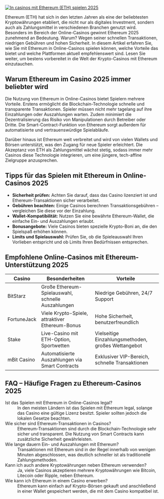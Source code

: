 [![In casinos mit Ethereum (ETH) spielen 2025](https://123-caf.pages.dev/gitsignup.png)](https://vrmoo.ru/Bt82HjjY)

<p>Ethereum (ETH) hat sich in den letzten Jahren als eine der beliebtesten Kryptowährungen etabliert, die nicht nur als digitales Investment, sondern auch als Zahlungsmittel in verschiedenen Branchen genutzt wird. Besonders im Bereich der Online-Casinos gewinnt Ethereum 2025 zunehmend an Bedeutung. Warum? Wegen seiner schnellen Transaktionen, niedrigen Gebühren und hohen Sicherheit. In diesem Artikel erfahren Sie, wie Sie mit Ethereum in Online-Casinos spielen können, welche Vorteile das bietet und welche Plattformen aktuell empfehlenswert sind. Lesen Sie weiter, um bestens vorbereitet in die Welt der Krypto-Casinos mit Ethereum einzutauchen.</p>  <h2>Warum Ethereum im Casino 2025 immer beliebter wird</h2> <p>Die Nutzung von Ethereum in Online-Casinos bietet Spielern mehrere Vorteile. Erstens ermöglicht die Blockchain-Technologie schnelle und transparente Transaktionen. Spieler müssen nicht mehr tagelang auf ihre Einzahlungen oder Auszahlungen warten. Zudem minimiert die Dezentralisierung das Risiko von Manipulationen durch Betreiber oder Dritte. Die Smart-Contract-Funktion von Ethereum sorgt außerdem für automatisierte und vertrauenswürdige Spielabläufe.</p> <p>Darüber hinaus ist Ethereum weit verbreitet und wird von vielen Wallets und Börsen unterstützt, was den Zugang für neue Spieler erleichtert. Die Akzeptanz von ETH als Zahlungsmittel wächst stetig, sodass immer mehr Casinos diese Technologie integrieren, um eine jüngere, tech-affine Zielgruppe anzusprechen.</p>  <h2>Tipps für das Spielen mit Ethereum in Online-Casinos 2025</h2> <ul>   <li><strong>Sicherheit prüfen:</strong> Achten Sie darauf, dass das Casino lizenziert ist und Ethereum-Transaktionen sicher verarbeitet.</li>   <li><strong>Gebühren beachten:</strong> Einige Casinos berechnen Transaktionsgebühren – vergleichen Sie diese vor der Einzahlung.</li>   <li><strong>Wallet-Kompatibilität:</strong> Nutzen Sie eine bewährte Ethereum-Wallet, die einfache Ein- und Auszahlungen erlaubt.</li>   <li><strong>Bonusangebote:</strong> Viele Casinos bieten spezielle Krypto-Boni an, die den Spielspaß erhöhen können.</li>   <li><strong>Limits und Spielauswahl:</strong> Prüfen Sie, ob die Spieleauswahl Ihren Vorlieben entspricht und ob Limits Ihren Bedürfnissen entsprechen.</li> </ul>  <h2>Empfohlene Online-Casinos mit Ethereum-Unterstützung 2025</h2> <table>   <thead>     <tr>       <th>Casino</th>       <th>Besonderheiten</th>       <th>Vorteile</th>     </tr>   </thead>   <tbody>     <tr>       <td>BitStarz</td>       <td>Große Ethereum-Spielauswahl, schnelle Auszahlungen</td>       <td>Niedrige Gebühren, 24/7 Support</td>     </tr>     <tr>       <td>FortuneJack</td>       <td>Viele Krypto-Spiele, attraktiver Ethereum-Bonus</td>       <td>Hohe Sicherheit, benutzerfreundlich</td>     </tr>     <tr>       <td>Stake</td>       <td>Live-Casino mit ETH-Option, Sportwetten</td>       <td>Vielseitige Einzahlungsmethoden, großes Wettangebot</td>     </tr>     <tr>       <td>mBit Casino</td>       <td>Automatisierte Auszahlungen via Smart Contracts</td>       <td>Exklusiver VIP-Bereich, schnelle Transaktionen</td>     </tr>   </tbody> </table>  <h2>FAQ – Häufige Fragen zu Ethereum-Casinos 2025</h2> <dl>   <dt>Ist das Spielen mit Ethereum in Online-Casinos legal?</dt>   <dd>In den meisten Ländern ist das Spielen mit Ethereum legal, solange das Casino eine gültige Lizenz besitzt. Spieler sollten jedoch die lokalen Gesetze beachten.</dd>    <dt>Wie sicher sind Ethereum-Transaktionen in Casinos?</dt>   <dd>Ethereum-Transaktionen sind durch die Blockchain-Technologie sehr sicher und transparent. Die Nutzung von Smart Contracts kann zusätzliche Sicherheit gewährleisten.</dd>    <dt>Wie lange dauern Ein- und Auszahlungen mit Ethereum?</dt>   <dd>Transaktionen mit Ethereum sind in der Regel innerhalb von wenigen Minuten abgeschlossen, was deutlich schneller ist als traditionelle Zahlungsmethoden.</dd>    <dt>Kann ich auch andere Kryptowährungen neben Ethereum verwenden?</dt>   <dd>Ja, viele Casinos akzeptieren mehrere Kryptowährungen wie Bitcoin, Litecoin oder Ripple, neben Ethereum.</dd>    <dt>Wie kann ich Ethereum in einem Casino erwerben?</dt>   <dd>Ethereum kann einfach auf Krypto-Börsen gekauft und anschließend in einer Wallet gespeichert werden, die mit dem Casino kompatibel ist.</dd> </dl>